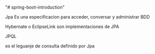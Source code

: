"# spring-boot-introduction" 

Jpa
Es una especificacion para acceder, conversar y administrar BDD


Hybernate o EclipseLink son implementaciones de JPA

JPQL

es el leguanje de consulta definido por Jpa


